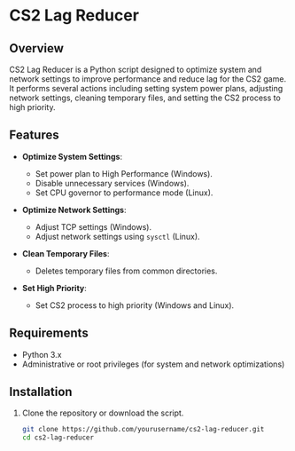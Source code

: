 # CS2 Lag Reducer

## Overview

CS2 Lag Reducer is a Python script designed to optimize system and network settings to improve performance and reduce lag for the CS2 game. It performs several actions including setting system power plans, adjusting network settings, cleaning temporary files, and setting the CS2 process to high priority.

## Features

- **Optimize System Settings**:
  - Set power plan to High Performance (Windows).
  - Disable unnecessary services (Windows).
  - Set CPU governor to performance mode (Linux).

- **Optimize Network Settings**:
  - Adjust TCP settings (Windows).
  - Adjust network settings using `sysctl` (Linux).

- **Clean Temporary Files**:
  - Deletes temporary files from common directories.

- **Set High Priority**:
  - Set CS2 process to high priority (Windows and Linux).

## Requirements

- Python 3.x
- Administrative or root privileges (for system and network optimizations)

## Installation

1. Clone the repository or download the script.

   ```sh
   git clone https://github.com/yourusername/cs2-lag-reducer.git
   cd cs2-lag-reducer

